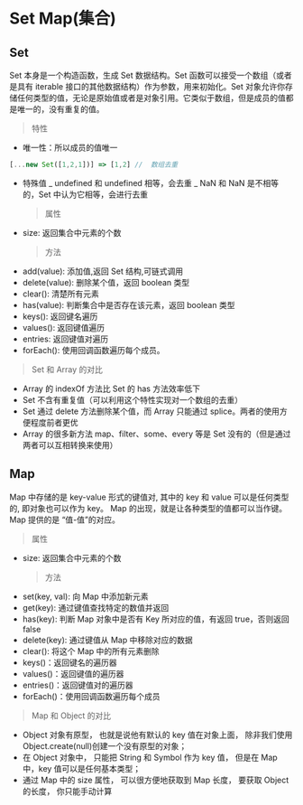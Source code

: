# Set Map(集合)

## Set

Set 本身是一个构造函数，生成 Set 数据结构。Set 函数可以接受一个数组（或者是具有 iterable 接口的其他数据结构）作为参数，用来初始化。Set 对象允许你存储任何类型的值，无论是原始值或者是对象引用。它类似于数组，但是成员的值都是唯一的，没有重复的值。

> 特性

- 唯一性：所以成员的值唯一

```js
[...new Set([1,2,1])] => [1,2] //  数组去重
```

- 特殊值
  _ undefined 和 undefined 相等，会去重
  _ NaN 和 NaN 是不相等的，Set 中认为它相等，会进行去重
  > 属性
- size: 返回集合中元素的个数
  > 方法
- add(value): 添加值,返回 Set 结构,可链式调用
- delete(value): 删除某个值，返回 boolean 类型
- clear(): 清楚所有元素
- has(value): 判断集合中是否存在该元素，返回 boolean 类型
- keys(): 返回键名遍历
- values(): 返回键值遍历
- entries: 返回键值对遍历
- forEach(): 使用回调函数遍历每个成员。

> Set 和 Array 的对比

- Array 的 indexOf 方法比 Set 的 has 方法效率低下
- Set 不含有重复值（可以利用这个特性实现对一个数组的去重）
- Set 通过 delete 方法删除某个值，而 Array 只能通过 splice。两者的使用方便程度前者更优
- Array 的很多新方法 map、filter、some、every 等是 Set 没有的（但是通过两者可以互相转换来使用）

## Map

Map 中存储的是 key-value 形式的键值对, 其中的 key 和 value 可以是任何类型的, 即对象也可以作为 key。 Map 的出现，就是让各种类型的值都可以当作键。Map 提供的是 “值-值”的对应。

> 属性

- size: 返回集合中元素的个数
  > 方法
- set(key, val): 向 Map 中添加新元素
- get(key): 通过键值查找特定的数值并返回
- has(key): 判断 Map 对象中是否有 Key 所对应的值，有返回 true，否则返回 false
- delete(key): 通过键值从 Map 中移除对应的数据
- clear(): 将这个 Map 中的所有元素删除
- keys()：返回键名的遍历器
- values()：返回键值的遍历器
- entries()：返回键值对的遍历器
- forEach()：使用回调函数遍历每个成员

> Map 和 Object 的对比

- Object 对象有原型， 也就是说他有默认的 key 值在对象上面， 除非我们使用 Object.create(null)创建一个没有原型的对象；
- 在 Object 对象中， 只能把 String 和 Symbol 作为 key 值， 但是在 Map 中，key 值可以是任何基本类型；
- 通过 Map 中的 size 属性， 可以很方便地获取到 Map 长度， 要获取 Object 的长度， 你只能手动计算
